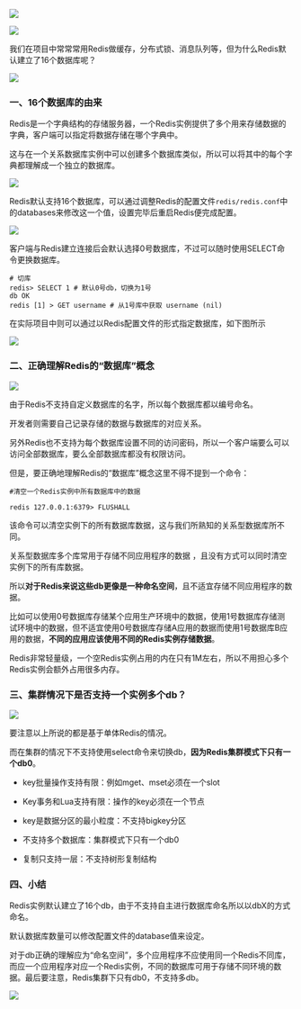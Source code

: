![](https://upload-images.jianshu.io/upload_images/6943526-ff8910da90ab173d.png?imageMogr2/auto-orient/strip%7CimageView2/2/w/1240)

![](https://upload-images.jianshu.io/upload_images/6943526-6ffd12dd20492f1c?imageMogr2/auto-orient/strip%7CimageView2/2/w/1240)

我们在项目中常常常用Redis做缓存，分布式锁、消息队列等，但为什么Redis默认建立了16个数据库呢？

![](https://upload-images.jianshu.io/upload_images/6943526-3e23dc7e098e77a1?imageMogr2/auto-orient/strip%7CimageView2/2/w/1240)

### 一、16个数据库的由来

Redis是一个字典结构的存储服务器，一个Redis实例提供了多个用来存储数据的字典，客户端可以指定将数据存储在哪个字典中。

这与在一个关系数据库实例中可以创建多个数据库类似，所以可以将其中的每个字典都理解成一个独立的数据库。

![](https://upload-images.jianshu.io/upload_images/6943526-6f4bb4e0ff42bced?imageMogr2/auto-orient/strip%7CimageView2/2/w/1240)

Redis默认支持16个数据库，可以通过调整Redis的配置文件`redis/redis.conf`中的databases来修改这一个值，设置完毕后重启Redis便完成配置。

![](https://upload-images.jianshu.io/upload_images/6943526-1f0cb4affac24a4c?imageMogr2/auto-orient/strip%7CimageView2/2/w/1240)

客户端与Redis建立连接后会默认选择0号数据库，不过可以随时使用SELECT命令更换数据库。

```
# 切库
redis> SELECT 1 # 默认0号db，切换为1号
db OK
redis [1] > GET username # 从1号库中获取 username (nil)
```

在实际项目中则可以通过以Redis配置文件的形式指定数据库，如下图所示

![](https://upload-images.jianshu.io/upload_images/6943526-ace8f8c8b654dff0?imageMogr2/auto-orient/strip%7CimageView2/2/w/1240)

### 二、正确理解Redis的“数据库”概念

![](https://upload-images.jianshu.io/upload_images/6943526-bce771a960f70c5b?imageMogr2/auto-orient/strip%7CimageView2/2/w/1240)

由于Redis不支持自定义数据库的名字，所以每个数据库都以编号命名。

开发者则需要自己记录存储的数据与数据库的对应关系。

另外Redis也不支持为每个数据库设置不同的访问密码，所以一个客户端要么可以访问全部数据库，要么全部数据库都没有权限访问。

但是，要正确地理解Redis的“数据库”概念这里不得不提到一个命令：

```
#清空一个Redis实例中所有数据库中的数据

redis 127.0.0.1:6379> FLUSHALL
```

该命令可以清空实例下的所有数据库数据，这与我们所熟知的关系型数据库所不同。

关系型数据库多个库常用于存储不同应用程序的数据 ，且没有方式可以同时清空实例下的所有库数据。

所以**对于Redis来说这些db更像是一种命名空间**，且不适宜存储不同应用程序的数据。

比如可以使用0号数据库存储某个应用生产环境中的数据，使用1号数据库存储测试环境中的数据，但不适宜使用0号数据库存储A应用的数据而使用1号数据库B应用的数据，**不同的应用应该使用不同的Redis实例存储数据**。

Redis非常轻量级，一个空Redis实例占用的内在只有1M左右，所以不用担心多个Redis实例会额外占用很多内存。

### 三、集群情况下是否支持一个实例多个db？

![](https://upload-images.jianshu.io/upload_images/6943526-b11d8f0c8313ced2?imageMogr2/auto-orient/strip%7CimageView2/2/w/1240)

要注意以上所说的都是基于单体Redis的情况。

而在集群的情况下不支持使用select命令来切换db，**因为Redis集群模式下只有一个db0**。

*   key批量操作支持有限：例如mget、mset必须在一个slot

*   Key事务和Lua支持有限：操作的key必须在一个节点

*   key是数据分区的最小粒度：不支持bigkey分区

*   不支持多个数据库：集群模式下只有一个db0

*   复制只支持一层：不支持树形复制结构

### 四、小结

Redis实例默认建立了16个db，由于不支持自主进行数据库命名所以以dbX的方式命名。

默认数据库数量可以修改配置文件的database值来设定。

对于db正确的理解应为“命名空间”，多个应用程序不应使用同一个Redis不同库，而应一个应用程序对应一个Redis实例，不同的数据库可用于存储不同环境的数据。最后要注意，Redis集群下只有db0，不支持多db。

![](https://upload-images.jianshu.io/upload_images/6943526-7443e0785632ad60.gif?imageMogr2/auto-orient/strip)

